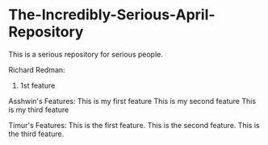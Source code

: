 # The-Incredibly-Serious-April-Repository
This is a serious repository for serious people.

Richard Redman:
1. 1st feature

Asshwin's Features:
This is my first feature
This is my second feature
This is my third feature

Timur's Features:
This is the first feature.
This is the second feature.
This is the third feature.